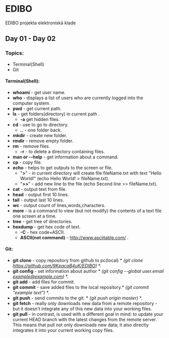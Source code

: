 # EDIBO
EDIBO projekta elektroniskā klade
## Day 01 - Day 02
### Topics:
- Terminal(Shell)
- Git
#### Terminal(Shell):
- **whoami** - get user name.
- **who** - displays a list of users who are currently logged into the computer system. 
- **pwd** - get current path.
- **ls** - get folders(directory) in current path .
  - **-a** get hidden files.
- **cd** - use to go to directory.
  - **..** - one folder back.
- **mkdir** - create new folder.
- **rmdir** - remove empty folder.
- **rm** - remove files.
  - **-r** - to delete a directory containing files.
- **man or --help** - get information about a command.
- **cp** - copy file.
- **echo** - helps to get outputs to the screen or file.
  - "**>**" - in current directory will create file fileName.txt with text "Hello World!" (echo Hello World! > fileName.txt).
  - "**>>**" - add new line to the file (echo Second line >> fileName.txt).
- **cat** - output text from file.
- **head** - output first 10 lines.
- **tail** - output last 10 lines.
- **wc** - output count of lines,words,characters.
- **more** - is a command to view (but not modify) the contents of a text file one screen at a time.
- **tree** - get tree of directories.
- **hexdump** - get hex code of text.
  - **-C** - hex code+ASCII.
  - **ASCII(not command)** - http://www.asciitable.com/ .
#### Git: 

- **git clone** - copy repository from github to pc(local) * *(git clone https://github.com/9KpacaB4uK/EDIBO)* *.
- **git config** - set information about author * *(git config --global user.email example@example.com)* *.
- **git add** - add files for commit.
- **git commit** - save added files to the local repository.* *(git commit "example text")* *.
- **git push** - send commits to the git. * *(git push origin master)* *.
- **git fetch** - really only downloads new data from a remote repository - but it doesn't integrate any of this new data into your working files.
- **git pull** - in contrast, is used with a different goal in mind: to update your current HEAD branch with the latest changes from the remote server. This means that pull not only downloads new data; it also directly integrates it into your current working copy files.
 
